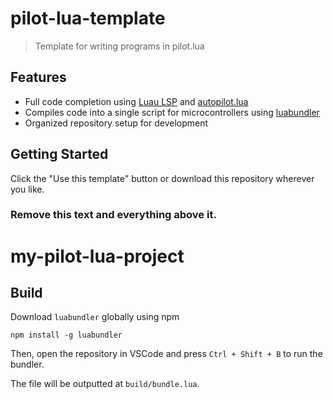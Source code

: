 # pilot-lua-template
> Template for writing programs in pilot.lua

## Features
- Full code completion using [Luau LSP](https://github.com/JohnnyMorganz/luau-lsp) and [autopilot.lua](https://github.com/flxwed/autopilot.lua)
- Compiles code into a single script for microcontrollers using [luabundler](https://github.com/Benjamin-Dobell/luabundler)
- Organized repository setup for development

## Getting Started
Click the "Use this template" button or download this repository wherever you like.

### Remove this text and everything above it.

# my-pilot-lua-project

## Build
Download `luabundler` globally using npm

```
npm install -g luabundler
```

Then, open the repository in VSCode and press `Ctrl + Shift + B` to run the bundler.

The file will be outputted at `build/bundle.lua`.
